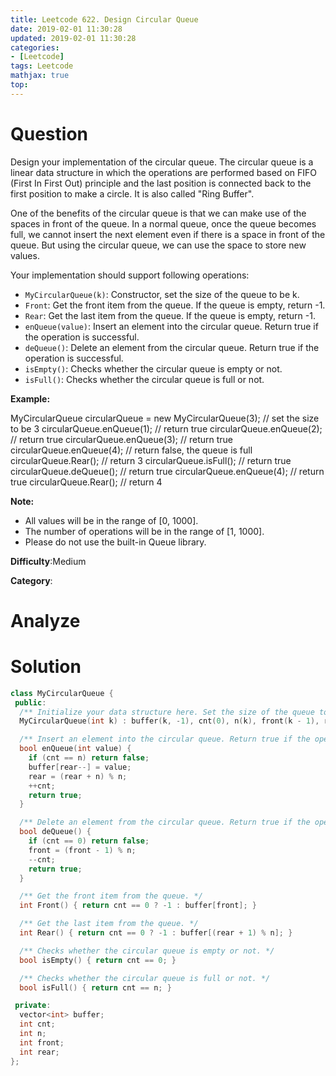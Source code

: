 ```yaml
---
title: Leetcode 622. Design Circular Queue
date: 2019-02-01 11:30:28
updated: 2019-02-01 11:30:28
categories: 
- [Leetcode]
tags: Leetcode
mathjax: true
top:
---
```


# Question

Design your implementation of the circular queue. The circular queue is a linear data structure in which the operations are performed based on FIFO (First In First Out) principle and the last position is connected back to the first position to make a circle. It is also called "Ring Buffer".

One of the benefits of the circular queue is that we can make use of the spaces in front of the queue. In a normal queue, once the queue becomes full, we cannot insert the next element even if there is a space in front of the queue. But using the circular queue, we can use the space to store new values.

Your implementation should support following operations:

- `MyCircularQueue(k)`: Constructor, set the size of the queue to be k.
- `Front`: Get the front item from the queue. If the queue is empty, return -1.
- `Rear`: Get the last item from the queue. If the queue is empty, return -1.
- `enQueue(value)`: Insert an element into the circular queue. Return true if the operation is successful.
- `deQueue()`: Delete an element from the circular queue. Return true if the operation is successful.
- `isEmpty()`: Checks whether the circular queue is empty or not.
- `isFull()`: Checks whether the circular queue is full or not.

**Example:**

MyCircularQueue circularQueue = new MyCircularQueue(3); // set the size to be 3
circularQueue.enQueue(1);  // return true
circularQueue.enQueue(2);  // return true
circularQueue.enQueue(3);  // return true
circularQueue.enQueue(4);  // return false, the queue is full
circularQueue.Rear();  // return 3
circularQueue.isFull();  // return true
circularQueue.deQueue();  // return true
circularQueue.enQueue(4);  // return true
circularQueue.Rear();  // return 4

**Note:**

- All values will be in the range of [0, 1000].
- The number of operations will be in the range of [1, 1000].
- Please do not use the built-in Queue library.

**Difficulty**:Medium

**Category**:

<!-- more -->

# Analyze

# Solution

```cpp
class MyCircularQueue {
 public:
  /** Initialize your data structure here. Set the size of the queue to be k. */
  MyCircularQueue(int k) : buffer(k, -1), cnt(0), n(k), front(k - 1), rear(k - 1) {}

  /** Insert an element into the circular queue. Return true if the operation is successful. */
  bool enQueue(int value) {
    if (cnt == n) return false;
    buffer[rear--] = value;
    rear = (rear + n) % n;
    ++cnt;
    return true;
  }

  /** Delete an element from the circular queue. Return true if the operation is successful. */
  bool deQueue() {
    if (cnt == 0) return false;
    front = (front - 1) % n;
    --cnt;
    return true;
  }

  /** Get the front item from the queue. */
  int Front() { return cnt == 0 ? -1 : buffer[front]; }

  /** Get the last item from the queue. */
  int Rear() { return cnt == 0 ? -1 : buffer[(rear + 1) % n]; }

  /** Checks whether the circular queue is empty or not. */
  bool isEmpty() { return cnt == 0; }

  /** Checks whether the circular queue is full or not. */
  bool isFull() { return cnt == n; }

 private:
  vector<int> buffer;
  int cnt;
  int n;
  int front;
  int rear;
};
```